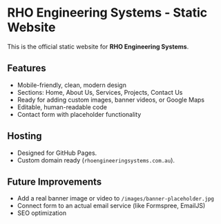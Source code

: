 # RHO Engineering Systems - Static Website

This is the official static website for **RHO Engineering Systems**.

## Features
- Mobile-friendly, clean, modern design
- Sections: Home, About Us, Services, Projects, Contact Us
- Ready for adding custom images, banner videos, or Google Maps
- Editable, human-readable code
- Contact form with placeholder functionality

## Hosting
- Designed for GitHub Pages.
- Custom domain ready (`rhoengineeringsystems.com.au`).

## Future Improvements
- Add a real banner image or video to `/images/banner-placeholder.jpg`
- Connect form to an actual email service (like Formspree, EmailJS)
- SEO optimization